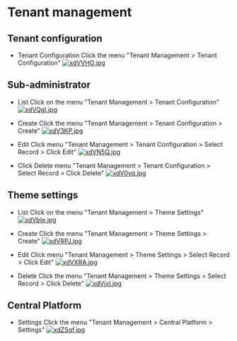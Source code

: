 # Tenant management

## Tenant configuration

* Tenant Configuration Click the menu "Tenant Management > Tenant Configuration"
[![xdVVHO.jpg](https://s1.ax1x.com/2022/10/13/xdVVHO.jpg)](https://imgse.com/i/xdVVHO)

## Sub-administrator

* List Click on the menu "Tenant Management > Tenant Configuration"
[![xdVQgI.jpg](https://s1.ax1x.com/2022/10/13/xdVQgI.jpg)](https://imgse.com/i/xdVQgI)

* Create Click the menu "Tenant Management > Tenant Configuration > Create"
[![xdV3KP.jpg](https://s1.ax1x.com/2022/10/13/xdV3KP.jpg)](https://imgse.com/i/xdV3KP)

* Edit Click menu "Tenant Management > Tenant Configuration > Select Record > Click Edit"
[![xdVN5Q.jpg](https://s1.ax1x.com/2022/10/13/xdVN5Q.jpg)](https://imgse.com/i/xdVN5Q)

* Click Delete menu "Tenant Management > Tenant Configuration > Select Record > Click Delete"
[![xdV0vq.jpg](https://s1.ax1x.com/2022/10/13/xdV0vq.jpg)](https://imgse.com/i/xdV0vq)

## Theme settings

* List Click on the menu "Tenant Management > Theme Settings"
[![xdVbIe.jpg](https://s1.ax1x.com/2022/10/13/xdVbIe.jpg)](https://imgse.com/i/xdVbIe)

* Create Click the menu "Tenant Management > Theme Settings > Create"
[![xdVRPJ.jpg](https://s1.ax1x.com/2022/10/13/xdVRPJ.jpg)](https://imgse.com/i/xdVRPJ)

* Edit Click menu "Tenant Management > Theme Settings > Select Record > Click Edit"
[![xdVXRA.jpg](https://s1.ax1x.com/2022/10/13/xdVXRA.jpg)](https://imgse.com/i/xdVXRA)

* Delete Click the menu "Tenant Management > Theme Settings > Select Record > Click Delete"
[![xdVjxI.jpg](https://s1.ax1x.com/2022/10/13/xdVjxI.jpg)](https://imgse.com/i/xdVjxI)

## Central Platform
* Settings Click the menu "Tenant Management > Central Platform > Settings"
[![xdZSqf.jpg](https://s1.ax1x.com/2022/10/13/xdZSqf.jpg)](https://imgse.com/i/xdZSqf)
